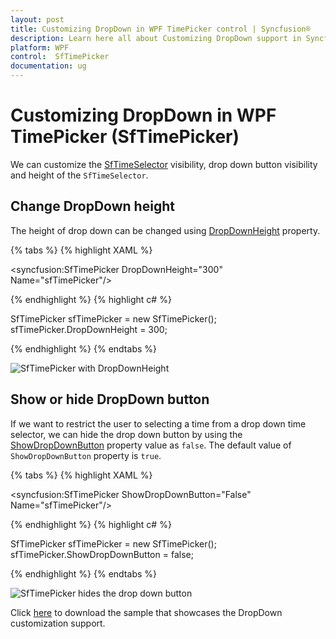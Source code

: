 ```yaml
---
layout: post
title: Customizing DropDown in WPF TimePicker control | Syncfusion®
description: Learn here all about Customizing DropDown support in Syncfusion® WPF TimePicker (SfTimePicker) control and more.
platform: WPF
control:  SfTimePicker
documentation: ug
---
```


# Customizing DropDown in WPF TimePicker (SfTimePicker)

We can customize the [SfTimeSelector](https://help.syncfusion.com/cr/wpf/Syncfusion.Windows.Controls.Input.SfTimeSelector.html) visibility, drop down button visibility and height of the `SfTimeSelector`.

## Change DropDown height

The height of drop down can be changed using [DropDownHeight](https://help.syncfusion.com/cr/wpf/Syncfusion.Windows.Controls.Input.SfTimePicker.html#Syncfusion_Windows_Controls_Input_SfTimePicker_DropDownHeight) property.

{% tabs %}
{% highlight XAML %}

<syncfusion:SfTimePicker DropDownHeight="300"
                         Name="sfTimePicker"/>

{% endhighlight %}
{% highlight c# %}

SfTimePicker sfTimePicker = new SfTimePicker();
sfTimePicker.DropDownHeight = 300;

{% endhighlight %}
{% endtabs %}

![SfTimePicker with DropDownHeight](Features_images/Customizing-DropDown_img2.png)

## Show or hide DropDown button

If we want to restrict the user to selecting a time from a drop down time selector, we can hide the drop down button by using the [ShowDropDownButton](https://help.syncfusion.com/cr/wpf/Syncfusion.Windows.Controls.Input.SfTimePicker.html#Syncfusion_Windows_Controls_Input_SfTimePicker_ShowDropDownButton) property value as `false`. The default value of `ShowDropDownButton` property is `true`.

{% tabs %}
{% highlight XAML %}

<syncfusion:SfTimePicker ShowDropDownButton="False"
                         Name="sfTimePicker"/>

{% endhighlight %}
{% highlight c# %}

SfTimePicker sfTimePicker = new SfTimePicker();
sfTimePicker.ShowDropDownButton = false;

{% endhighlight %}
{% endtabs %}

![SfTimePicker hides the drop down button](Features_images/Customizing-DropDown_img3.png)

Click [here](https://github.com/SyncfusionExamples/wpf-time-picker-examples/tree/master/Samples/TimeSelectorItem) to download the sample that showcases the DropDown customization support.
